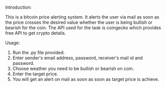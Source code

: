 Introduction:

This is a bitcoin price alerting system. It alerts the user via mail as soon as the price crosses the desired value whether the user is being bullish or bearish for the coin. The API used for the task is coingecko which provides free API to get crypto details.


Usage:
1. Run the .py file provided.
2. Enter sender's email address, password, receiver's mail id and password.
3. Choose weather you need to be bullish or bearish on coin.
4. Enter the target price.
5. You will get an alert on mail as soon as soon as target price is achieve.
